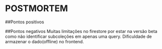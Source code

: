 # POSTMORTEM

##Pontos positivos

##Pontos negativos
Muitas limitações no firestore por estar na versão beta como não identificar subcoleções em apenas uma query.
Dificuldade de armazenar o dado(offline) no frontend.


